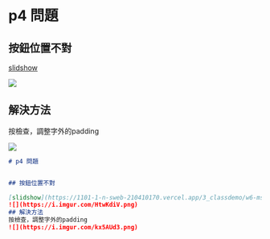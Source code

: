 # p4 問題


## 按鈕位置不對

[slidshow](https://1101-1-n-sweb-210410170.vercel.app/3_classdemo/w6-ms-slideshow/index.html)

![](https://i.imgur.com/HtwKdiV.png)
## 解決方法
按檢查，調整字外的padding

![](https://i.imgur.com/kx5AUd3.png)


```markdown
# p4 問題


## 按鈕位置不對

[slidshow](https://1101-1-n-sweb-210410170.vercel.app/3_classdemo/w6-ms-slideshow/index.html)
![](https://i.imgur.com/HtwKdiV.png)
## 解決方法
按檢查，調整字外的padding
![](https://i.imgur.com/kx5AUd3.png)


```